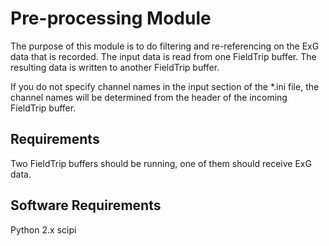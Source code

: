 # Pre-processing Module

The purpose of this module is to do filtering and re-referencing on the
ExG data that is recorded.  The input data is read from one FieldTrip
buffer. The resulting data is written to another FieldTrip buffer.

If you do not specify channel names in the input section of the *.ini
file, the channel names will be determined from the header of the incoming
FieldTrip buffer.

## Requirements

Two FieldTrip buffers should be running, one of them should receive ExG data.

## Software Requirements

Python 2.x
scipi
